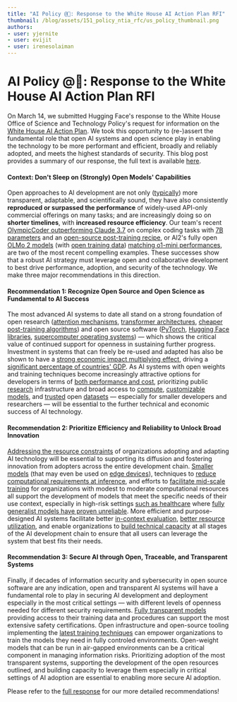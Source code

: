 ```yaml
---
title: "AI Policy @🤗: Response to the White House AI Action Plan RFI"
thumbnail: /blog/assets/151_policy_ntia_rfc/us_policy_thumbnail.png
authors:
- user: yjernite
- user: evijit
- user: irenesolaiman
---
```


# AI Policy @🤗: Response to the White House AI Action Plan RFI

On March 14, we submitted Hugging Face's response to the White House Office of Science and Technology Policy's request for information on the [White House AI Action Plan](https://www.whitehouse.gov/briefings-statements/2025/02/public-comment-invited-on-artificial-intelligence-action-plan/). We took this opportunity to (re-)assert the fundamental role that open AI systems and open science play in enabling the technology to be more performant and efficient, broadly and reliably adopted, and meets the highest standards of security. This blog post provides a summary of our response, the full text is available [here](https://huggingface.co/datasets/huggingface/policy-docs/resolve/main/2025_Hugging_Face_Response_to_AI_Action_Plan.pdf).

#### Context: Don't Sleep on (Strongly) Open Models' Capabilities

Open approaches to AI development are not only ([typically](https://crfm.stanford.edu/fmti/May-2024/index.html)) more transparent, adaptable, and scientifically sound, they have also consistently **reproduced or surpassed the performance** of widely-used API-only commercial offerings on many tasks; and are increasingly doing so on **shorter timelines**, with **increased resource efficiency**.
Our team's recent [OlympicCoder outperforming Claude 3.7](https://huggingface.co/blog/open-r1/update-3) on complex coding tasks with [7B parameters](https://huggingface.co/open-r1/OlympicCoder-7B) and an [open-source post-training recipe](https://github.com/huggingface/open-r1), or AI2's fully open [OLMo 2 models](https://huggingface.co/collections/allenai/olmo-2-674117b93ab84e98afc72edc) (with [open training data](https://huggingface.co/datasets/allenai/dolmino-mix-1124)) [matching o1-mini performances]((https://allenai.org/blog/olmo2-32B)), are two of the most recent compelling examples.
These successes show that a robust AI strategy must leverage open and collaborative development to best drive performance, adoption, and security of the technology. We make three major recommendations in this direction.

#### Recommendation 1: Recognize Open Source and Open Science as Fundamental to AI Success

The most advanced AI systems to date all stand on a strong foundation of open research ([attention mechanisms](https://arxiv.org/abs/1409.0473), [transformer architectures](https://arxiv.org/abs/1706.03762), [cheaper post-training algorithms](https://arxiv.org/abs/2305.18290)) and open source software ([PyTorch](https://pytorch.org/), [Hugging Face libraries](https://github.com/huggingface), [supercomputer operating systems](https://www.top500.org/)) &mdash; which shows the critical value of continued support for openness in sustaining further progress. Investment in systems that can freely be re-used and adapted has also be shown to have a [strong economic impact multiplying effect](https://www.hbs.edu/ris/Publication%20Files/24-038_51f8444f-502c-4139-8bf2-56eb4b65c58a.pdf#page=31.22), driving a [significant percentage of countries' GDP](https://link.springer.com/article/10.1007/s10961-023-09993-x#Sec7). As AI systems with open weights and training techniques become increasingly attractive options for developers in terms of [both performance and cost](https://huggingface.co/open-r1/OlympicCoder-7B), prioritizing public [research](https://nairrpilot.org/) infrastructure and broad access to [compute](https://www.adalovelaceinstitute.org/blog/the-role-of-public-compute/), [customizable models](https://huggingface.co/models), and [trusted](https://www.ibm.com/case-studies/blog/how-ibm-and-the-data-trust-alliance-are-fostering-greater-transparency-across-the-data-ecosystem) open [datasets](https://huggingface.co/datasets) &mdash; especially for smaller developers and researchers &mdash; will be essential to the further technical and economic success of AI technology.

#### Recommendation 2: Prioritize Efficiency and Reliability to Unlock Broad Innovation

[Addressing the resource constraints](https://moderndiplomacy.eu/2024/11/12/the-hidden-costs-of-ai-implementation-in-small-businesses/) of organizations adopting and adapting AI technology will be essential to supporting its diffusion and fostering innovation from adopters across the entire development chain. [Smaller models](https://huggingface.co/google/gemma-3-4b-it) (that may even be used on [edge devices](https://huggingface.co/blog/smolvlm)), techniques to [reduce computational requirements at inference](https://huggingface.co/docs/optimum/en/concept_guides/quantization), and efforts to [facilitate mid-scale training](https://huggingface.co/spaces/nanotron/ultrascale-playbook) for organizations with modest to moderate computational resources all support the development of models that meet the specific needs of their use context, especially in high-risk settings [such as healthcare](https://www.nature.com/articles/s41467-024-50952-3) where [fully generalist models have proven unreliable](https://www.clinicaltrialsarena.com/news/hallucinations-in-ai-generated-medical-summaries-remain-a-grave-concern/). 
More efficient and purpose-designed AI systems facilitate better [in-context evaluation](https://www.patronus.ai/blog/introducing-the-enterprise-scenarios-leaderboard-a-leaderboard-for-real-world-use-cases), [better resource utilization](https://www.nist.gov/itl/ai-risk-management-framework), and enable organizations to [build technical capacity](https://coe.gsa.gov/coe/artificial-intelligence.html) at all stages of the AI development chain to ensure that all users can leverage the system that best fits their needs.

#### Recommendation 3: Secure AI through Open, Traceable, and Transparent Systems

Finally, if decades of information security and sybersecurity in open source software are any indication, open and transparent AI systems will have a fundamental role to play in securing AI development and deployment especially in the most critical settings &mdash; with different levels of openness needed for different security requirements. [Fully transparent models](https://allenai.org/blog/olmo2-32B) providing access to their training data and procedures can support the most extensive safety certifications. Open infrastructure and open-source tooling implementing the [latest training techniques](https://github.com/huggingface/open-r1) can empower organizations to train the models they need in fully controled environments. Open-weight models that can be run in air-gapped environments can be a critical component in managing information risks. Prioritizing adoption of the most transparent systems, supporting the development of the open resources outlined, and building capacity to leverage them especially in critical settings of AI adoption are essential to enabling more secure AI adoption.

Please refer to the [full response](https://huggingface.co/datasets/huggingface/policy-docs/resolve/main/2025_Hugging_Face_Response_to_AI_Action_Plan.pdf) for our more detailed recommendations!
